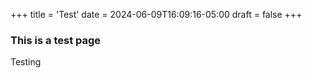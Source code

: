+++
title = 'Test'
date = 2024-06-09T16:09:16-05:00
draft = false
+++

### This is a test page
Testing